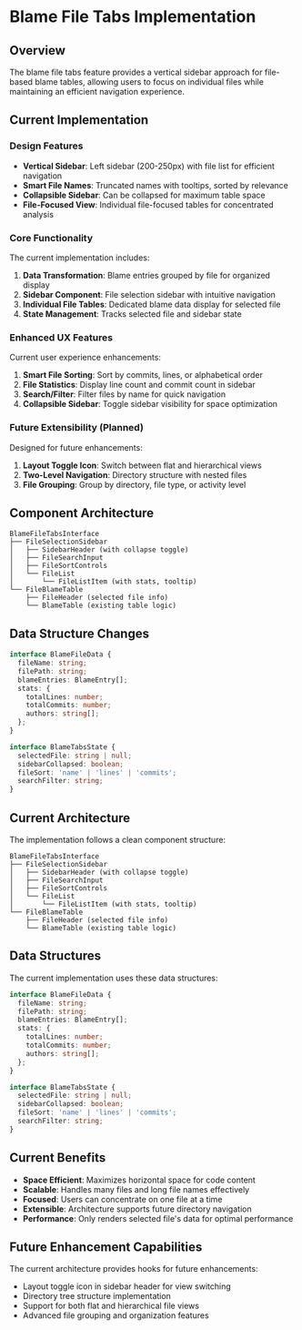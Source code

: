 # Blame File Tabs Implementation

## Overview
The blame file tabs feature provides a vertical sidebar approach for file-based blame tables, allowing users to focus on individual files while maintaining an efficient navigation experience.

## Current Implementation

### Design Features
- **Vertical Sidebar**: Left sidebar (200-250px) with file list for efficient navigation
- **Smart File Names**: Truncated names with tooltips, sorted by relevance
- **Collapsible Sidebar**: Can be collapsed for maximum table space
- **File-Focused View**: Individual file-focused tables for concentrated analysis

### Core Functionality
The current implementation includes:

1. **Data Transformation**: Blame entries grouped by file for organized display
2. **Sidebar Component**: File selection sidebar with intuitive navigation
3. **Individual File Tables**: Dedicated blame data display for selected file
4. **State Management**: Tracks selected file and sidebar state

### Enhanced UX Features
Current user experience enhancements:

1. **Smart File Sorting**: Sort by commits, lines, or alphabetical order
2. **File Statistics**: Display line count and commit count in sidebar
3. **Search/Filter**: Filter files by name for quick navigation
4. **Collapsible Sidebar**: Toggle sidebar visibility for space optimization

### Future Extensibility (Planned)
Designed for future enhancements:

1. **Layout Toggle Icon**: Switch between flat and hierarchical views
2. **Two-Level Navigation**: Directory structure with nested files
3. **File Grouping**: Group by directory, file type, or activity level

## Component Architecture

```
BlameFileTabsInterface
├── FileSelectionSidebar
│   ├── SidebarHeader (with collapse toggle)
│   ├── FileSearchInput
│   ├── FileSortControls
│   └── FileList
│       └── FileListItem (with stats, tooltip)
└── FileBlameTable
    ├── FileHeader (selected file info)
    └── BlameTable (existing table logic)
```

## Data Structure Changes

```typescript
interface BlameFileData {
  fileName: string;
  filePath: string;
  blameEntries: BlameEntry[];
  stats: {
    totalLines: number;
    totalCommits: number;
    authors: string[];
  };
}

interface BlameTabsState {
  selectedFile: string | null;
  sidebarCollapsed: boolean;
  fileSort: 'name' | 'lines' | 'commits';
  searchFilter: string;
}
```

## Current Architecture

The implementation follows a clean component structure:

```
BlameFileTabsInterface
├── FileSelectionSidebar
│   ├── SidebarHeader (with collapse toggle)
│   ├── FileSearchInput
│   ├── FileSortControls
│   └── FileList
│       └── FileListItem (with stats, tooltip)
└── FileBlameTable
    ├── FileHeader (selected file info)
    └── BlameTable (existing table logic)
```

## Data Structures

The current implementation uses these data structures:

```typescript
interface BlameFileData {
  fileName: string;
  filePath: string;
  blameEntries: BlameEntry[];
  stats: {
    totalLines: number;
    totalCommits: number;
    authors: string[];
  };
}

interface BlameTabsState {
  selectedFile: string | null;
  sidebarCollapsed: boolean;
  fileSort: 'name' | 'lines' | 'commits';
  searchFilter: string;
}
```

## Current Benefits
- **Space Efficient**: Maximizes horizontal space for code content
- **Scalable**: Handles many files and long file names effectively
- **Focused**: Users can concentrate on one file at a time
- **Extensible**: Architecture supports future directory navigation
- **Performance**: Only renders selected file's data for optimal performance

## Future Enhancement Capabilities
The current architecture provides hooks for future enhancements:
- Layout toggle icon in sidebar header for view switching
- Directory tree structure implementation
- Support for both flat and hierarchical file views
- Advanced file grouping and organization features